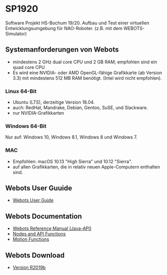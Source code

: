 # SP1920
Software Projekt HS-Bochum 19/20. Aufbau und Test einer virtuellen Entwicklungsumgebung für NAO-Roboter. (z.B. mit dem WEBOTS-Simulator)
## Systemanforderungen von Webots
* mindestens 2 GHz dual core CPU und 2 GB RAM; empfohlen sind ein quad core CPU
* Es wird eine NVIDIA- oder AMD OpenGL-fähige Grafikkarte (ab Version 3.3) mit mindestens 512 MB RAM benötigt. (Intel wird nicht empfohlen).
### Linux 64-Bit
* Ubuntu (LTS), derzeitige Version 18.04.
* auch: RedHat, Mandrake, Debian, Gentoo, SuSE, und Slackware.
* nur NVIDIA-Grafikkarten
### Windows 64-Bit
Nur auf: Windows 10, Windows 8.1, Windows 8 und Windows 7.
### MAC
* Empfohlen: macOS 10.13 "High Sierra" und 10.12 "Sierra".
* auf allen Grafikkarten, die in relativ neuen Apple-Computern enthalten sind.
## Webots User Guuide
* [Webots User Guide](https://www.cyberbotics.com/doc/guide/index)
## Webots Documentation
* [Webots Reference Manual (Java-API)](https://www.cyberbotics.com/doc/reference/java-api)
* [Nodes and API Functions](https://www.cyberbotics.com/doc/reference/nodes-and-api-functions)
* [Motion Functions](https://www.cyberbotics.com/doc/reference/motion)
## Webots Download
* [Version R2019b](https://github.com/omichel/webots/releases/download/R2019b/webots-R2019b_setup.exe)
